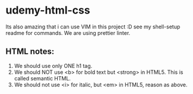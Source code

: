 # udemy-html-css

Its also amazing that i can use VIM in this project :D see my shell-setup readme for commands.
We are using prettier linter.

## HTML notes:

1. We should use only ONE h1 tag.
2. We should NOT use \<b> for bold text but \<strong> in HTML5. This is called semantic HTML.
3. We should not use \<i> for italic, but \<em> in HTML5, reason as above.

